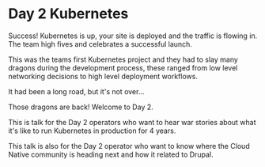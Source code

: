 Day 2 Kubernetes
================

Success! Kubernetes is up, your site is deployed and the traffic is flowing in. The team high fives and celebrates a successful launch.

This was the teams first Kubernetes project and they had to slay many dragons during the development process, these ranged from low level networking decisions to high level deployment workflows.

It had been a long road, but it's not over...

Those dragons are back! Welcome to Day 2.

This is talk for the Day 2 operators who want to hear war stories about what it's like to run Kubernetes in production for 4 years.

This talk is also for the Day 2 operator who want to know where the Cloud Native community is heading next and how it related to Drupal.
